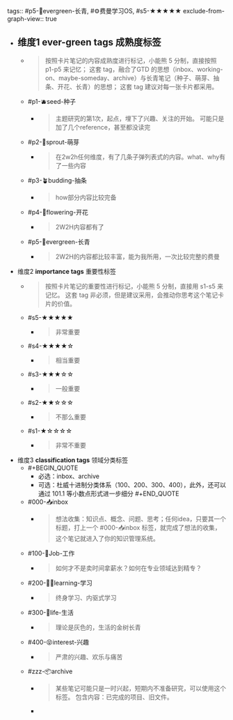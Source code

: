 tags:: #p5-🌲evergreen-长青, #⚙️费曼学习OS, #s5-★★★★★
exclude-from-graph-view:: true

- 维度1 **ever-green tags** 成熟度标签
	-
	- > 按照卡片笔记的内容成熟度进行标记，小能熊 5 分制，直接按照 p1-p5 来记忆；
	  这套 tag，融合了GTD 的思想（inbox、working-on、maybe-someday、archive）与长青笔记（种子、萌芽、抽条、开花、长青）的思想；
	  这套 tag 建议对每一张卡片都采用。
	- #p1-🫐seed-种子
		- > 主题研究的第1次，起点，埋下了兴趣、关注的开始。
		  可能只是加了几个reference，甚至都没读完
	- #p2-🌱sprout-萌芽
		- > 在2w2h任何维度，有了几条子弹列表式的内容。what、why有了一些内容
	- #p3-🪴budding-抽条
		- > how部分内容比较完备
	- #p4-🌸flowering-开花
		- > 2W2H内容都有了
	- #p5-🌲evergreen-长青
		- > 2W2H的内容都比较丰富，能为我所用，一次比较完整的费曼
- 维度2 **importance tags** 重要性标签
	- > 按照卡片笔记的重要性进行标记，小能熊 5 分制，直接用 s1-s5 来记忆。
	  这套 tag 非必须，但是建议采用，会推动你思考这个笔记卡片的价值。
	- #s5-★★★★★
		- > 非常重要
	- #s4-★★★★☆
		- > 相当重要
	- #s3-★★★☆☆
		- > 一般重要
	- #s2-★★☆☆☆
		- > 不那么重要
	- #s1-★☆☆☆☆
		- > 非常不重要
- 维度3 **classification tags** 领域分类标签
	- #+BEGIN_QUOTE
	  - 必选：inbox、archive
	  - 可选：杜威十进制分类体系（100、200、300、400），此外，还可以通过 101.1 等小数点形式进一步细分
	  #+END_QUOTE
	- #000-📥inbox
		- > 想法收集：知识点、概念、问题、思考；任何idea，只要其一个标题，打上一个 #000-📥inbox 标签，就完成了想法的收集，这个笔记就进入了你的知识管理系统。
	- #100-👷Job-工作
		- > 如何才不是卖时间拿薪水？如何在专业领域达到精专？
	- #200-🧑‍🎓learning-学习
		- > 终身学习、内驱式学习
	- #300-🌈life-生活
		- > 理论是灰色的，生活的金树长青
	- #400-😝interest-兴趣
		- > 严肃的兴趣、欢乐与痛苦
	- #zzz-📦archive
		- > 某些笔记可能只是一时兴起，短期内不准备研究，可以使用这个标签。
		  包含内容：已完成的项目、旧文件。
		-